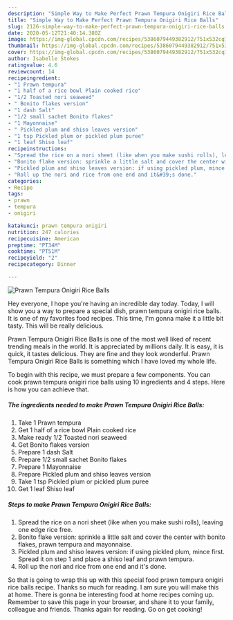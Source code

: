 ```yaml
---
description: "Simple Way to Make Perfect Prawn Tempura Onigiri Rice Balls"
title: "Simple Way to Make Perfect Prawn Tempura Onigiri Rice Balls"
slug: 2126-simple-way-to-make-perfect-prawn-tempura-onigiri-rice-balls
date: 2020-05-12T21:40:14.380Z
image: https://img-global.cpcdn.com/recipes/5386079449382912/751x532cq70/prawn-tempura-onigiri-rice-balls-recipe-main-photo.jpg
thumbnail: https://img-global.cpcdn.com/recipes/5386079449382912/751x532cq70/prawn-tempura-onigiri-rice-balls-recipe-main-photo.jpg
cover: https://img-global.cpcdn.com/recipes/5386079449382912/751x532cq70/prawn-tempura-onigiri-rice-balls-recipe-main-photo.jpg
author: Isabelle Stokes
ratingvalue: 4.6
reviewcount: 14
recipeingredient:
- "1 Prawn tempura"
- "1 half of a rice bowl Plain cooked rice"
- "1/2 Toasted nori seaweed"
- " Bonito flakes version"
- "1 dash Salt"
- "1/2 small sachet Bonito flakes"
- "1 Mayonnaise"
- " Pickled plum and shiso leaves version"
- "1 tsp Pickled plum or pickled plum puree"
- "1 leaf Shiso leaf"
recipeinstructions:
- "Spread the rice on a nori sheet (like when you make sushi rolls), leaving one edge rice free."
- "Bonito flake version: sprinkle a little salt and cover the center with bonito flakes, prawn tempura and mayonnaise."
- "Pickled plum and shiso leaves version: if using pickled plum, mince first. Spread it on step 1 and place a shiso leaf and prawn tempura."
- "Roll up the nori and rice from one end and it&#39;s done."
categories:
- Recipe
tags:
- prawn
- tempura
- onigiri

katakunci: prawn tempura onigiri 
nutrition: 247 calories
recipecuisine: American
preptime: "PT34M"
cooktime: "PT51M"
recipeyield: "2"
recipecategory: Dinner

---
```



![Prawn Tempura Onigiri Rice Balls](https://img-global.cpcdn.com/recipes/5386079449382912/751x532cq70/prawn-tempura-onigiri-rice-balls-recipe-main-photo.jpg)

Hey everyone, I hope you're having an incredible day today. Today, I will show you a way to prepare a special dish, prawn tempura onigiri rice balls. It is one of my favorites food recipes. This time, I'm gonna make it a little bit tasty. This will be really delicious.

Prawn Tempura Onigiri Rice Balls is one of the most well liked of recent trending meals in the world. It is appreciated by millions daily. It is easy, it is quick, it tastes delicious. They are fine and they look wonderful. Prawn Tempura Onigiri Rice Balls is something which I have loved my whole life.




To begin with this recipe, we must prepare a few components. You can cook prawn tempura onigiri rice balls using 10 ingredients and 4 steps. Here is how you can achieve that.

<!--inarticleads1-->

##### The ingredients needed to make Prawn Tempura Onigiri Rice Balls:

1. Take 1 Prawn tempura
1. Get 1 half of a rice bowl Plain cooked rice
1. Make ready 1/2 Toasted nori seaweed
1. Get  Bonito flakes version
1. Prepare 1 dash Salt
1. Prepare 1/2 small sachet Bonito flakes
1. Prepare 1 Mayonnaise
1. Prepare  Pickled plum and shiso leaves version
1. Take 1 tsp Pickled plum or pickled plum puree
1. Get 1 leaf Shiso leaf




<!--inarticleads2-->

##### Steps to make Prawn Tempura Onigiri Rice Balls:

1. Spread the rice on a nori sheet (like when you make sushi rolls), leaving one edge rice free.
1. Bonito flake version: sprinkle a little salt and cover the center with bonito flakes, prawn tempura and mayonnaise.
1. Pickled plum and shiso leaves version: if using pickled plum, mince first. Spread it on step 1 and place a shiso leaf and prawn tempura.
1. Roll up the nori and rice from one end and it&#39;s done.




So that is going to wrap this up with this special food prawn tempura onigiri rice balls recipe. Thanks so much for reading. I am sure you will make this at home. There is gonna be interesting food at home recipes coming up. Remember to save this page in your browser, and share it to your family, colleague and friends. Thanks again for reading. Go on get cooking!
